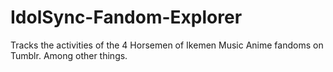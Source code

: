 # IdolSync-Fandom-Explorer
 Tracks the activities of the 4 Horsemen of Ikemen Music Anime fandoms on Tumblr. Among other things.
